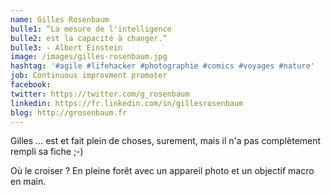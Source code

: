 ```yaml
---
name: Gilles Rosenbaum
bulle1: “La mesure de l'intelligence
bulle2: est la capacité à changer.”
bulle3: - Albert Einstein
image: /images/gilles-rosenbaum.jpg
hashtag: '#agile #lifehacker #photographie #comics #voyages #nature'
job: Continuous improvment promoter
facebook:
twitter: https://twitter.com/g_rosenbaum
linkedin: https://fr.linkedin.com/in/gillesrosenbaum
blog: http://grosenbaum.fr
---
```

Gilles ... est et fait plein de choses, surement, mais il n'a pas complètement rempli sa fiche ;-)

Où le croiser ? En pleine forêt avec un appareil photo et un objectif macro en main.